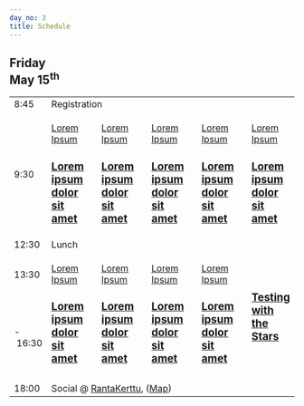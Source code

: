 ```yaml
---
day_no: 3
title: Schedule
---
```


<article>
  <hgroup>
    <h2>Friday<br><span>May 15<sup>th</sup></span></h2>
  </hgroup>
  
  <table class="schedule">
    <tbody>
      <tr class="start">
        <td class="time">8:45</td>
        <td colspan="5" class="meta">Registration</td>
      </tr>
      <tr>
        <td class="time">9:30</td>
        <td width="20%" class="topic">
          <p><a href="/speakers/#lorem-ipsum">Lorem Ipsum</a></p>
          <h3><a href="/topics/#loremiipsum">Lorem ipsum dolor sit amet</a></h3>
        </td>
        <td width="20%" class="topic">
          <p><a href="/speakers/#lorem-ipsum">Lorem Ipsum</a></p>
          <h3><a href="/topics/#loremiipsum">Lorem ipsum dolor sit amet</a></h3>
        </td>
        <td width="20%" class="topic">
          <p><a href="/speakers/#lorem-ipsum">Lorem Ipsum</a></p>
          <h3><a href="/topics/#loremiipsum">Lorem ipsum dolor sit amet</a></h3>
        </td>
        <td width="20%" class="topic">
          <p><a href="/speakers/#lorem-ipsum">Lorem Ipsum</a></p>
          <h3><a href="/topics/#loremiipsum">Lorem ipsum dolor sit amet</a></h3>
        </td>
        <td width="12%" class="topic">
          <p><a href="/speakers/#lorem-ipsum">Lorem Ipsum</a></p>
          <h3><a href="/topics/#loremiipsum">Lorem ipsum dolor sit amet</a></h3>
        </td>
      </tr>
      <tr>
        <td class="time">12:30</td>
        <td colspan="5" class="meta">Lunch</td>
      </tr>
      <tr class="last">
        <td class="time">13:30</td>
        <td rowspan="2" class="topic">
          <p><a href="/speakers/#lorem-ipsum">Lorem Ipsum</a></p>
          <h3><a href="/topics/#loremiipsum">Lorem ipsum dolor sit amet</a></h3>
        </td>
        <td rowspan="2" class="topic">
          <p><a href="/speakers/#lorem-ipsum">Lorem Ipsum</a></p>
          <h3><a href="/topics/#loremiipsum">Lorem ipsum dolor sit amet</a></h3>
        </td>
        <td rowspan="2" class="topic">
          <p><a href="/speakers/#lorem-ipsum">Lorem Ipsum</a></p>
          <h3><a href="/topics/#loremiipsum">Lorem ipsum dolor sit amet</a></h3>
        </td>
        <td rowspan="2" class="topic">
          <p><a href="/speakers/#lorem-ipsum">Lorem Ipsum</a></p>
          <h3><a href="/topics/#loremiipsum">Lorem ipsum dolor sit amet</a></h3>
        </td>
        <td rowspan="2" class="topic">
          <h3><a href="/topics/testing-with-the-stars/">Testing with<br> the Stars</a></h3>
        </td>
      </tr>
      <tr class="ending">
        <td class="time">-&nbsp;16:30</td>
      </tr>
      <tr class="spacer">
        <td colspan="6"></td>
      </tr>
      <tr class="social">
        <td class="time">18:00</td>
        <td colspan="5" class="meta">Social @ <a href="http://www.rantakerttu.fi/">RantaKerttu</a>, (<a href="http://g.co/maps/za8ec">Map</a>)</td>
      </tr>
    </tbody>
  </table>
</article>



